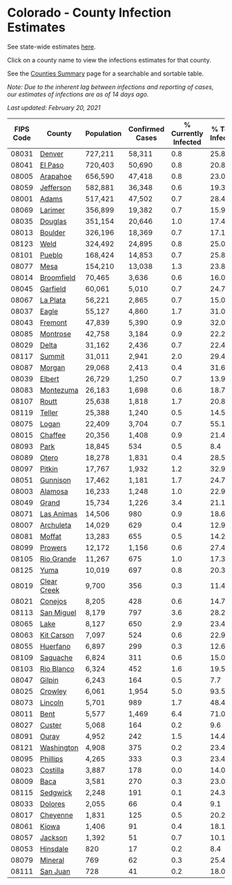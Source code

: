 # Colorado - County Infection Estimates

See state-wide estimates [here](/infections/us-co).

Click on a county name to view the infections estimates for that county.

See the [Counties Summary](/infections/summary-counties) page for a searchable and sortable table.

*Note: Due to the inherent lag between infections and reporting of cases, our estimates of infections are as of 14 days ago.*

*Last updated: February 20, 2021*

|   FIPS Code |                     County |   Population |   Confirmed Cases |   % Currently Infected |   % Total Infected |
|-------------|----------------------------|--------------|-------------------|------------------------|--------------------|
|       08031 |           [Denver](denver) |      727,211 |            58,311 |                    0.8 |               25.8 |
|       08041 |         [El Paso](el-paso) |      720,403 |            50,690 |                    0.8 |               20.8 |
|       08005 |       [Arapahoe](arapahoe) |      656,590 |            47,418 |                    0.8 |               23.0 |
|       08059 |     [Jefferson](jefferson) |      582,881 |            36,348 |                    0.6 |               19.3 |
|       08001 |             [Adams](adams) |      517,421 |            47,502 |                    0.7 |               28.4 |
|       08069 |         [Larimer](larimer) |      356,899 |            19,382 |                    0.7 |               15.9 |
|       08035 |         [Douglas](douglas) |      351,154 |            20,646 |                    1.0 |               17.4 |
|       08013 |         [Boulder](boulder) |      326,196 |            18,369 |                    0.7 |               17.1 |
|       08123 |               [Weld](weld) |      324,492 |            24,895 |                    0.8 |               25.0 |
|       08101 |           [Pueblo](pueblo) |      168,424 |            14,853 |                    0.7 |               25.8 |
|       08077 |               [Mesa](mesa) |      154,210 |            13,038 |                    1.3 |               23.8 |
|       08014 |   [Broomfield](broomfield) |       70,465 |             3,636 |                    0.6 |               16.0 |
|       08045 |       [Garfield](garfield) |       60,061 |             5,010 |                    0.7 |               24.7 |
|       08067 |       [La Plata](la-plata) |       56,221 |             2,865 |                    0.7 |               15.0 |
|       08037 |             [Eagle](eagle) |       55,127 |             4,860 |                    1.7 |               31.0 |
|       08043 |         [Fremont](fremont) |       47,839 |             5,390 |                    0.9 |               32.0 |
|       08085 |       [Montrose](montrose) |       42,758 |             3,184 |                    0.9 |               22.2 |
|       08029 |             [Delta](delta) |       31,162 |             2,436 |                    0.7 |               22.4 |
|       08117 |           [Summit](summit) |       31,011 |             2,941 |                    2.0 |               29.4 |
|       08087 |           [Morgan](morgan) |       29,068 |             2,413 |                    0.4 |               31.6 |
|       08039 |           [Elbert](elbert) |       26,729 |             1,250 |                    0.7 |               13.9 |
|       08083 |     [Montezuma](montezuma) |       26,183 |             1,698 |                    0.6 |               18.7 |
|       08107 |             [Routt](routt) |       25,638 |             1,818 |                    1.7 |               20.8 |
|       08119 |           [Teller](teller) |       25,388 |             1,240 |                    0.5 |               14.5 |
|       08075 |             [Logan](logan) |       22,409 |             3,704 |                    0.7 |               55.1 |
|       08015 |         [Chaffee](chaffee) |       20,356 |             1,408 |                    0.9 |               21.4 |
|       08093 |               [Park](park) |       18,845 |               534 |                    0.5 |                8.4 |
|       08089 |             [Otero](otero) |       18,278 |             1,831 |                    0.4 |               28.5 |
|       08097 |           [Pitkin](pitkin) |       17,767 |             1,932 |                    1.2 |               32.9 |
|       08051 |       [Gunnison](gunnison) |       17,462 |             1,181 |                    1.7 |               24.7 |
|       08003 |         [Alamosa](alamosa) |       16,233 |             1,248 |                    1.0 |               22.9 |
|       08049 |             [Grand](grand) |       15,734 |             1,226 |                    3.4 |               21.1 |
|       08071 |   [Las Animas](las-animas) |       14,506 |               980 |                    0.9 |               18.6 |
|       08007 |     [Archuleta](archuleta) |       14,029 |               629 |                    0.4 |               12.9 |
|       08081 |           [Moffat](moffat) |       13,283 |               655 |                    0.5 |               14.2 |
|       08099 |         [Prowers](prowers) |       12,172 |             1,156 |                    0.6 |               27.4 |
|       08105 |   [Rio Grande](rio-grande) |       11,267 |               675 |                    1.0 |               17.3 |
|       08125 |               [Yuma](yuma) |       10,019 |               697 |                    0.8 |               20.3 |
|       08019 | [Clear Creek](clear-creek) |        9,700 |               356 |                    0.3 |               11.4 |
|       08021 |         [Conejos](conejos) |        8,205 |               428 |                    0.6 |               14.7 |
|       08113 |   [San Miguel](san-miguel) |        8,179 |               797 |                    3.6 |               28.2 |
|       08065 |               [Lake](lake) |        8,127 |               650 |                    2.9 |               23.4 |
|       08063 |   [Kit Carson](kit-carson) |        7,097 |               524 |                    0.6 |               22.9 |
|       08055 |       [Huerfano](huerfano) |        6,897 |               299 |                    0.3 |               12.6 |
|       08109 |       [Saguache](saguache) |        6,824 |               311 |                    0.6 |               15.0 |
|       08103 |   [Rio Blanco](rio-blanco) |        6,324 |               452 |                    1.6 |               19.5 |
|       08047 |           [Gilpin](gilpin) |        6,243 |               164 |                    0.5 |                7.7 |
|       08025 |         [Crowley](crowley) |        6,061 |             1,954 |                    5.0 |               93.5 |
|       08073 |         [Lincoln](lincoln) |        5,701 |               989 |                    1.7 |               48.4 |
|       08011 |               [Bent](bent) |        5,577 |             1,469 |                    6.4 |               71.0 |
|       08027 |           [Custer](custer) |        5,068 |               164 |                    0.2 |                9.6 |
|       08091 |             [Ouray](ouray) |        4,952 |               242 |                    1.5 |               14.4 |
|       08121 |   [Washington](washington) |        4,908 |               375 |                    0.2 |               23.4 |
|       08095 |       [Phillips](phillips) |        4,265 |               333 |                    0.3 |               23.4 |
|       08023 |       [Costilla](costilla) |        3,887 |               178 |                    0.0 |               14.0 |
|       08009 |               [Baca](baca) |        3,581 |               270 |                    0.3 |               23.0 |
|       08115 |       [Sedgwick](sedgwick) |        2,248 |               191 |                    0.1 |               24.3 |
|       08033 |         [Dolores](dolores) |        2,055 |                66 |                    0.4 |                9.1 |
|       08017 |       [Cheyenne](cheyenne) |        1,831 |               125 |                    0.5 |               20.2 |
|       08061 |             [Kiowa](kiowa) |        1,406 |                91 |                    0.4 |               18.1 |
|       08057 |         [Jackson](jackson) |        1,392 |                51 |                    0.7 |               10.1 |
|       08053 |       [Hinsdale](hinsdale) |          820 |                17 |                    0.2 |                8.4 |
|       08079 |         [Mineral](mineral) |          769 |                62 |                    0.3 |               25.4 |
|       08111 |       [San Juan](san-juan) |          728 |                41 |                    0.2 |               18.0 |